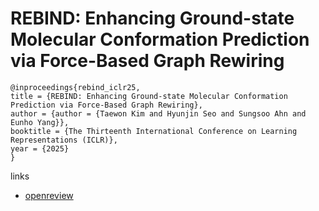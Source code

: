 # REBIND: Enhancing Ground-state Molecular Conformation Prediction via Force-Based Graph Rewiring

```
@inproceedings{rebind_iclr25,
title = {REBIND: Enhancing Ground-state Molecular Conformation Prediction via Force-Based Graph Rewiring},
author = {author = {Taewon Kim and Hyunjin Seo and Sungsoo Ahn and Eunho Yang}},
booktitle = {The Thirteenth International Conference on Learning Representations (ICLR)},
year = {2025}
}
```

links
- [openreview](https://openreview.net/forum?id=WNIEr5kydF)
